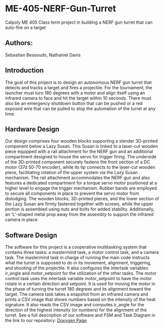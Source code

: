 # ME-405-NERF-Gun-Turret
Calpoly ME 405 Class term project in building a NERF gun turret that can auto-fire on a target
## Authors:
Sebastian Bessoudo, Nathaniel Davis
## Introduction
The goal of this project is to design an autonomous NERF gun turret that detects and tracks a target and fires a projectile. For the tournament, the launcher must turn 180 degrees with a motor and align itself using an infrared camera to face and hit the target within 10 seconds.  There must also be an emergency shutdown button that can be pushed or a red exposed wire that can be pulled  to stop the automation of the turret at any time. 
## Hardware Design
Our design comprises four wooden blocks supporting a slender 3D-printed component below a Lazy Susan. This Susan is linked to a laser-cut wooden piece equipped with a rail attachment for the NERF gun and an additional compartment designed to house the servo for trigger firing. The underside of the 3D-printed component securely fastens the front section of a DC motor (37d 50-70 encoder), while its tip connects to the laser-cut wooden piece, facilitating rotation of the upper system via the Lazy Susan mechanism. The rail attachment accommodates the NERF gun and also features a dedicated compartment for a torque servo motor positioned at a higher level to engage the trigger mechanism. Rubber bands are employed to secure all components in place to prevent the servo motor from dislodging. The wooden blocks, 3D-printed pieces, and the lower section of the Lazy Susan are firmly fastened together with screws, while the upper portion is assembled using nuts and bolts for added stability. Additionally, an 'L'-shaped metal prop away from the assembly to support the infrared camera in place.
## Software Design
The software for this project is a cooperative multitasking system that contains three tasks: a mastermind task, a motor control task, and a camera task.
The mastermind task in charge of running the main code instructs what the turret is supposed to do in its movement, alignment, triggering, and shooting of the projectile. It also configures the intertask variables ir_angle and motor_setpoint for the utilization of the other tasks.
The motor control task uses the intertask variable motor_setpoint to have the motor rotate in a certain direction and setpoint. It is used for moving the motor in the phase of turning the turret 180 degrees and its alignment toward the target. 
The camera task takes a snapshot from an infrared camera and prints a CSV image that shows numbers based on the intensity of the heat signature. It also reads the CSV image and computes ir_angle for the direction of the highest intensity (or numbers) for the alignment of the turret.
See a full description of our software and FSM and Task Diagram in the link to our repository: [Doxygen Page](file:///C:/Users/Sebastian%20Bessoudo/Documents/GitHub/ME-405-NERF-Gun-Turret/docs/annotated.html)
